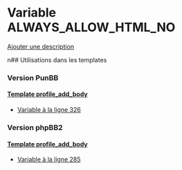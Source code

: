 # Variable ALWAYS_ALLOW_HTML_NO
[Ajouter une description](https://fa-tvars.appspot.com/ALWAYS_ALLOW_HTML_NO)

n## Utilisations dans les templates

### Version PunBB

#### [Template profile_add_body](punbb/profile_add_body.md)
* [Variable à la ligne 326](../punbb/profile_add_body.tpl#L326)

### Version phpBB2

#### [Template profile_add_body](subsilver/profile_add_body.md)
* [Variable à la ligne 285](../subsilver/profile_add_body.tpl#L285)